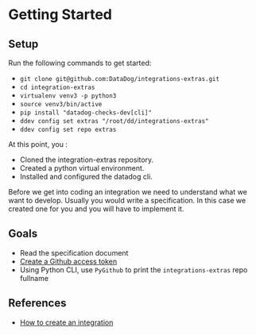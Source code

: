 

# Getting Started

## Setup
Run the following commands to get started:
- `git clone git@github.com:DataDog/integrations-extras.git`
- `cd integration-extras`
- `virtualenv venv3 -p python3`
- `source venv3/bin/active`
- `pip install "datadog-checks-dev[cli]"`
- `ddev config set extras "/root/dd/integrations-extras"`
- `ddev config set repo extras`

At this point, you :
- Cloned the integration-extras repository.
- Created a python virtual environment.
- Installed and configured the datadog cli.

Before we get into coding an integration we need to understand what we want to develop.
Usually you would write a specification. In this case we created one for you and you will have to implement it.


## Goals
- Read the specification document
- [Create a Github access token](https://help.github.com/en/articles/creating-a-personal-access-token-for-the-command-line)
- Using Python CLI, use `PyGithub` to print the `integrations-extras` repo fullname

## References
- [How to create an integration](https://docs.datadoghq.com/developers/integrations/new_check_howto/)
